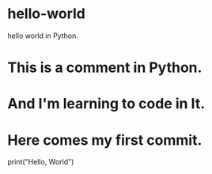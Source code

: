 # hello-world
hello world in Python.
# This is a comment in Python.
# And I'm learning to code in It.
# Here comes my first commit.
print("Hello, World")
